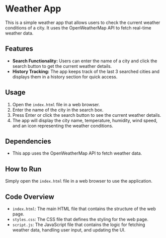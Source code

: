 # Weather App

This is a simple weather app that allows users to check the current weather conditions of a city. It uses the OpenWeatherMap API to fetch real-time weather data.

## Features

- **Search Functionality:** Users can enter the name of a city and click the search button to get the current weather details.
- **History Tracking:** The app keeps track of the last 3 searched cities and displays them in a history section for quick access.

## Usage

1. Open the `index.html` file in a web browser.
2. Enter the name of the city in the search box.
3. Press Enter or click the search button to see the current weather details.
4. The app will display the city name, temperature, humidity, wind speed, and an icon representing the weather conditions.

## Dependencies

- This app uses the OpenWeatherMap API to fetch weather data.

## How to Run

Simply open the `index.html` file in a web browser to use the application.

## Code Overview

- `index.html`: The main HTML file that contains the structure of the web page.
- `styles.css`: The CSS file that defines the styling for the web page.
- `script.js`: The JavaScript file that contains the logic for fetching weather data, handling user input, and updating the UI.
